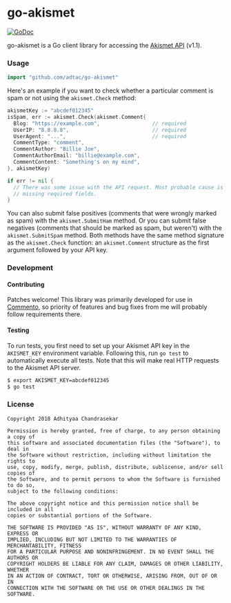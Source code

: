 # go-akismet

[![GoDoc](https://godoc.org/github.com/adtac/go-akismet/github?status.svg)](https://godoc.org/github.com/adtac/go-akismet)

go-akismet is a Go client library for accessing the [Akismet API](https://akismet.com/development/api/) (v1.1).

### Usage

```go
import "github.com/adtac/go-akismet"
```

Here's an example if you want to check whether a particular comment is spam or not using the `akismet.Check` method:

```go
akismetKey := "abcdef012345"
isSpam, err := akismet.Check(akismet.Comment{
  Blog: "https://example.com",                 // required
  UserIP: "8.8.8.8",                           // required
  UserAgent: "...",                            // required
  CommentType: "comment",
  CommentAuthor: "Billie Joe",
  CommentAuthorEmail: "billie@example.com",
  CommentContent: "Something's on my mind",
}, akismetKey)

if err != nil {
  // There was some issue with the API request. Most probable cause is
  // missing required fields.
}
```

You can also submit false positives (comments that were wrongly marked as spam)
with the `akismet.SubmitHam` method. Or you can submit false negatives (comments
that should be marked as spam, but weren't) with the `akismet.SubmitSpam` method.
Both methods have the same method signature as the `akismet.Check` function: an
`akismet.Comment` structure as the first argument followed by your API key.

### Development

#### Contributing

Patches welcome! This library was primarily developed for use in [Commento](https://github.com/adtac/commento), so priority of features and bug fixes from me will probably follow requirements there.

#### Testing

To run tests, you first need to set up your Akismet API key in the `AKISMET_KEY` environment variable. Following this, run `go test` to automatically execute all tests. Note that this will make real HTTP requests to the Akismet API server.

```bash
$ export AKISMET_KEY=abcdef012345
$ go test
```

### License

```
Copyright 2018 Adhityaa Chandrasekar

Permission is hereby granted, free of charge, to any person obtaining a copy of
this software and associated documentation files (the "Software"), to deal in
the Software without restriction, including without limitation the rights to
use, copy, modify, merge, publish, distribute, sublicense, and/or sell copies of
the Software, and to permit persons to whom the Software is furnished to do so,
subject to the following conditions:

The above copyright notice and this permission notice shall be included in all
copies or substantial portions of the Software.

THE SOFTWARE IS PROVIDED "AS IS", WITHOUT WARRANTY OF ANY KIND, EXPRESS OR
IMPLIED, INCLUDING BUT NOT LIMITED TO THE WARRANTIES OF MERCHANTABILITY, FITNESS
FOR A PARTICULAR PURPOSE AND NONINFRINGEMENT. IN NO EVENT SHALL THE AUTHORS OR
COPYRIGHT HOLDERS BE LIABLE FOR ANY CLAIM, DAMAGES OR OTHER LIABILITY, WHETHER
IN AN ACTION OF CONTRACT, TORT OR OTHERWISE, ARISING FROM, OUT OF OR IN
CONNECTION WITH THE SOFTWARE OR THE USE OR OTHER DEALINGS IN THE SOFTWARE.
```
